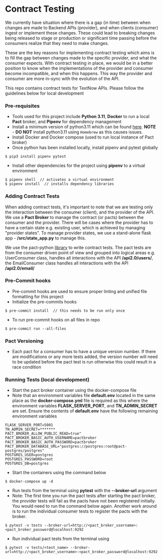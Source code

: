 # Contract Testing
We currently have situation where there is a gap (in time) between when changes are made to Backend APIs (provider), and when clients (consumer)
ingest or implement these changes. These could lead to breaking changes being released to stage or production or significant time
passing before the consumers realize that they need to make changes.

These are the key reasons for implementing contract testing which aims is to fill the gap between changes made to the specific provider,
and what the consumer expects. With contract testing in place, we would be in a better position to know when the implementations of the provider and consumer
become incompatible, and when this happens. This way the provider and consumer are more in-sync with the evolution of the API.

This repo contains contract tests for TextNow APIs. Please follow the guidelines below for local development

### Pre-requisites
- Tools used for this project include **Python 3.11**, **Docker** to run a local **Pact** broker, and **Pipenv** for dependency management
- Install a minimum version of python3.11 which can be found [here](https://www.python.org/downloads/). **NOTE** - **DO NOT** install python3.11 using `Homebrew` as this causes issues.
- Install Docker and Docker compose (used to run local instance of Pact broker)
- Once python has been installed locally, install pipenv and pytest globally
```shell
$ pip3 install pipenv pytest
```
- Install other dependencies for the project using **pipenv** to a virtual environment
```shell
$ pipenv shell  // activates a virtual environment
$ pipenv install  // installs dependency libraries
```


### Adding Contract Tests
When adding contract tests, it's important to note that we are testing only the interaction between the consumer (client),
and the provider of the API. We use a **Pact Broker** to manage the contract (or pacts) between the consumer and the provider.
There will be cases where the provider has to have a certain state e.g. existing user, which is achieved by managing "provider states".
To manage provider states, we use a stand-alone flask app - **/src/state_app.py** to manage this.

We use the pact-python [library](https://github.com/pact-foundation/pact-python/blob/master/README.md) to write contract tests.
The pact tests are from the consumer driven point of view and grouped into logical areas e.g. UserConsumer class, handles all interactions
with the API **/api2.0/users/**, the EmailConsumer class handles all interactions with the API **/api2.0/email/**

### Pre-Commit hooks
- Pre-commit hooks are used to ensure proper linting and unified file formatting for this project
- Initialize the pre-commits hooks
```shell
$ pre-commit install  // this needs to be run only once
```
- To run pre-commit hooks on all files in repo
```shell
$ pre-commit run --all-files
```

### Pact Versioning
- Each pact for a consumer has to have a unique version number. If there are modifications or any more tests added, the version
number will need to be updated before the pact test is run otherwise this could result in a race condition

### Running Tests (local development)
- Start the pact broker container using the docker-compose file
- Note that an environment variables file **default.env** located in the same place as the **docker-compose.yml** file
is required as this where the environment variables **FLASK_SERVER_PORT**, and **TN_ADMIN_SECRET** are set.
Ensure the contents of **default.env** have the following remaining environment variables
```dotenv
FLASK_SERVER_PORT=5001
TN_ADMIN_SECRET=*******
PACT_BROKER_ALLOW_PUBLIC_READ=true"
PACT_BROKER_BASIC_AUTH_USERNAME=pactbroker
PACT_BROKER_BASIC_AUTH_PASSWORD=pactbroker
PACT_BROKER_DATABASE_URL="postgres://postgres:root@pact-postgres/postgres"
POSTGRES_USER=postgres
POSTGRES_PASSWORD=root
POSTGRES_DB=postgres
```
- Start the containers using the command below
```shell
$ docker-compose up -d
```
- Run tests from the terminal using **pytest** with the **--broker-url** argument
- Note: The first time you run the pact tests after starting the pact broker, the provider tests
will fail as the pacts have not been registered initially. You would need to run the command below again. Another work around
is to run the individual consumer tests to register the pacts with the broker.
```shell
$ pytest -v tests --broker-url=http://<pact_broker_username>:<pact_broker_password@localhost:9292
```
- Run individual pact tests from the terminal using
```shell
$ pytest -v tests/<test_name> --broker-url=http://<pact_broker_username>:<pact_broker_password@localhost:9292
```

